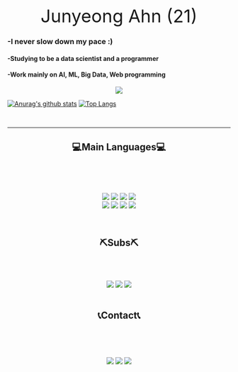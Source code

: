 <!DOCTYPE html>
<html>
<head>
<style>
.Intro {
    font-size:40px;
    text-align:center;
}
</style>
</head>   
    
<body>
<div class="Intro"> Junyeong Ahn (21) </div>   

    
### -I never slow down my pace :)
#### -Studying to be a data scientist and a programmer
#### -Work mainly on AI, ML, Big Data, Web programming

<!--
**AhnJunYeong0319/AhnJunYeong0319** is a ✨ _special_ ✨ repository because its `README.md` (this file) appears on your GitHub profile.

Here are some ideas to get you started:

- 🔭 I’m currently working on ...
- 🌱 I’m currently learning ...
- 👯 I’m looking to collaborate on ...
- 🤔 I’m looking for help with ...
- 💬 Ask me about ...
- 📫 How to reach me: ...
- 😄 Pronouns: ...
- ⚡ Fun fact: ...
-->
<p align="center">
<a href="https://hits.seeyoufarm.com"><img src="https://hits.seeyoufarm.com/api/count/incr/badge.svg?url=https%3A%2F%2Fgithub.com%2FAhnJunYeong0319&count_bg=%23C83DC6&title_bg=%23555555&icon=actigraph.svg&icon_color=%23FFFFFF&title=hits&edge_flat=false"/></a>
</p>   
 

[![Anurag's github stats](https://github-readme-stats.vercel.app/api?username=AhnJunYeong0319&show_icons=true&theme=gruvbox)](https://github.com/anuraghazra/github-readme-stats)
[![Top Langs](https://github-readme-stats.vercel.app/api/top-langs/?username=AhnJunYeong0319&hide=jupyter%20notebook&layout=compact&langs_count=5)](https://github.com/anuraghazra/github-readme-stats)



<br>
<hr>   


<h2 align="center"> 💻Main Languages💻 </h2>
<br>
<br>
<p align="center">
  <br>
  <a href="https://www.python.org/"><img src="https://img.shields.io/badge/Python-3766AB?style=flat-square&logo=Python&logoColor=white"/></a>
  <a href="https://www.r-project.org/"><img src="https://img.shields.io/badge/R-276DC3?style=flat-square&logo=R&logoColor=white"/></a>
  <a href="https://www.cprogramming.com/"><img src="https://img.shields.io/badge/C-A8B9CC?style=flat-square&logo=C&logoColor=white"/></a>
  <a href="https://opencv.org/"><img src="https://img.shields.io/badge/OpenCV-5C3EE8?style=flat-square&logo=OpenCV&logoColor=white"/></a>
  
  <br>
  <a href="https://html.com/"><img src="https://img.shields.io/badge/HTML5-E34F26?style=flat-square&logo=HTML5&logoColor=white"/></a>
  <a href="https://html.com/"><img src="https://img.shields.io/badge/CSS3-1572B6?style=flat-square&logo=CSS3&logoColor=white"/></a>
  <a href="https://documentation.js.org/"><img src="https://img.shields.io/badge/JavaScript-F7DF1E?style=flat-square&logo=JavaScript&logoColor=white"/></a>
  <a href="https://www.json.org/json-en.html"><img src="https://img.shields.io/badge/JSON-000000?style=flat-square&logo=JSON&logoColor=white"/></a>
  <br>
</p>
<br>

<h2 align="center"> ⛏Subs⛏ </h2>
<br>
<br>
<p align="center">
  <a href="https://www.mysql.com/"><img src="https://img.shields.io/badge/MySQL-4479A1?style=flat-square&logo=MySQL&logoColor=white"/></a>
  <a href="https://www.linux.org/"><img src="https://img.shields.io/badge/Linux-FCC624?style=flat-square&logo=Linux&logoColor=white"/></a>
  <a href="https://firebase.google.com/"><img src="https://img.shields.io/badge/Firebase-FFCA28?style=flat-square&logo=Firebase&logoColor=white"/></a>
  <br>
  <br>
</p>

<h2 align="center"> 📞Contact📞 </h2>
<br>
<br>
<p align="center">
  <br>
  <a href="https://www.instagram.com/ahn_jjun0/"><img src="https://img.shields.io/badge/Instagram-E4405F?style=flat-square&logo=Instagram&logoColor=black"/></a>
  <a href="https://www.facebook.com/profile.php?id=100010660358602"><img src="https://img.shields.io/badge/Facebook-1877F2?style=flat-square&logo=Facebook&logoColor=white"/></a>
  <a href="https://www.linkedin.com/in/%EC%A4%80%EC%98%81-%EC%95%88-804571204/"><img src="https://img.shields.io/badge/LinkedIn-0077B5?style=flat-square&logo=LinkedIn&logoColor=white"/></a>

  <br>
</p>
<br>
</body>
